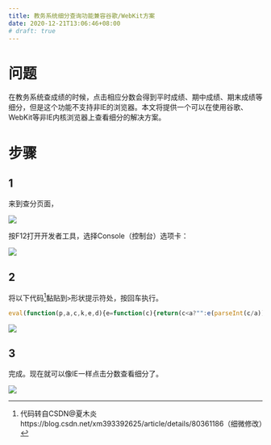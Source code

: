 ```yaml
---
title: 教务系统细分查询功能兼容谷歌/WebKit方案
date: 2020-12-21T13:06:46+08:00
# draft: true
---
```


# 问题

在教务系统查成绩的时候，点击相应分数会得到平时成绩、期中成绩、期末成绩等细分，但是这个功能不支持非IE的浏览器。本文将提供一个可以在使用谷歌、WebKit等非IE内核浏览器上查看细分的解决方案。

# 步骤

## 1

来到查分页面，

![](/jw2.PNG)

按F12打开开发者工具，选择Console（控制台）选项卡：

![](/jw.PNG)

## 2

将以下代码[^footnote]黏贴到`>`形状提示符处，按回车执行。

```js
eval(function(p,a,c,k,e,d){e=function(c){return(c<a?"":e(parseInt(c/a)))+((c=c%a)>35?String.fromCharCode(c+29):c.toString(36))};if(!''.replace(/^/,String)){while(c--)d[e(c)]=k[c]||e(c);k=[function(e){return d[e]}];e=function(){return'\\w+'};c=1;};while(c--)if(k[c])p=p.replace(new RegExp('\\b'+e(c)+'\\b','g'),k[c]);return p;}('5 f=!!0.7;4(!f&&!!(0.a)){0.w=e(){0.a.9=u}}4(0.7==t){0.7=e(j,6,3){4(0.9){r("o！n");0.k.q()}0.9=B;4(6)5 6=6;4(3)5 3=3.8(/(C)|(y)/x,"").8(/;/g,\',\').8(/\\:/g,"=");5 A=(0.b.c-h(3.m(/c[\\s]*=[\\s]*([\\d]+)/i)[1]))/2;5 z=(0.b.l-h(3.m(/l[\\s]*=[\\s]*([\\d]+)/i)[1]))/2;0.k=0.v(j,"p",3)}}',39,39,'window|||features|if|var|mixedVar|showModalDialog|replace|hasOpenWindow|opener|screen|width||function|has_showModalDialog||parseInt||url|myNewWindow|height|match|请先处理它|您已经打开了一个窗口|_0|focus|alert||undefined|false|open|οnbefοreunlοad|ig|px|top|left|true|dialog'.split('|'),0,{}))
```

![](/jw1.PNG)

## 3

完成。现在就可以像IE一样点击分数查看细分了。

![](/jw3.PNG)

[^footnote]: 代码转自CSDN@夏木炎https://blog.csdn.net/xm393392625/article/details/80361186（细微修改）